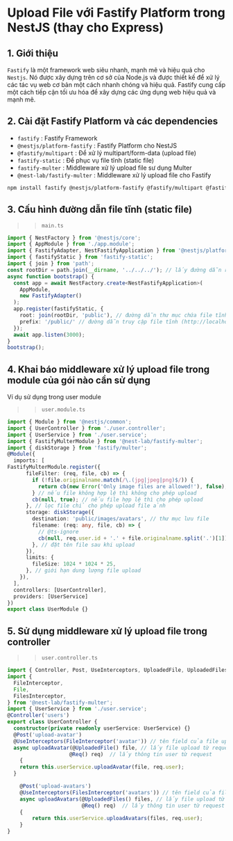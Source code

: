 # Upload File với Fastify Platform trong NestJS (thay cho Express)
## 1. Giới thiệu
`Fastify` là một framework web siêu nhanh, mạnh mẽ và hiệu quả cho `Nestjs`. Nó được xây dựng trên cơ sở của Node.js và được thiết kế để xử lý các tác vụ web cơ bản một cách nhanh chóng và hiệu quả. Fastify cung cấp một cách tiếp cận tối ưu hóa để xây dựng các ứng dụng web hiệu quả và mạnh mẽ.

## 2. Cài đặt Fastify Platform và các dependencies
- `fastify` : Fastify Framework
- `@nestjs/platform-fastify` : Fastify Platform cho NestJS
- `@fastify/multipart` : Để xử lý multipart/form-data (upload file)
- `fastify-static` : Để phục vụ file tĩnh (static file)
- `fastify-multer` : Middleware xử lý upload file sư dụng Multer
- `@nest-lab/fastify-multer` : Middleware xử lý upload file cho Fastify
```bash
npm install fastify @nestjs/platform-fastify @fastify/multipart @fastify-static fastify-multer @nest-lab/fastify-multer
```

## 3. Cấu hình đường dẫn file tĩnh (static file)
>> `main.ts`
```typescript
import { NestFactory } from '@nestjs/core';
import { AppModule } from './app.module';
import { FastifyAdapter, NestFastifyApplication } from '@nestjs/platform-fastify';
import { fastifyStatic } from 'fastify-static';
import { join } from 'path';
const rootDir = path.join(__dirname, '../../../'); // lấy đường dẫn root của project
async function bootstrap() {
  const app = await NestFactory.create<NestFastifyApplication>(
    AppModule,
    new FastifyAdapter()
  );
  app.register(fastifyStatic, {
    root: join(rootDir, 'public'), // đường dẫn thư mục chứa file tĩnh
    prefix: '/public/' // đường dẫn truy cập file tĩnh (http://localhost:3000/public/...)
  });
  await app.listen(3000);
}
bootstrap();
```

## 4. Khai báo middleware xử lý upload file trong module của gói nào cần sử dụng
Ví dụ sử dụng trong user module
>> `user.module.ts`
```typescript
import { Module } from '@nestjs/common';
import { UserController } from './user.controller';
import { UserService } from './user.service';
import { FastifyMulterModule } from '@nest-lab/fastify-multer';
import { diskStorage } from 'fastify/multer';
@Module({
  imports: [
FastifyMulterModule.register({
      fileFilter: (req, file, cb) => {
        if (!file.originalname.match(/\.(jpg|jpeg|png)$/)) {
          return cb(new Error('Only image files are allowed!'), false);
        } // nếu file không hợp lệ thì không cho phép upload
        cb(null, true); // nếu file hợp lệ thì cho phép upload
      }, // lọc file chỉ cho phép upload file ảnh
      storage: diskStorage({ 
        destination: 'public/images/avatars', // thư mục lưu file
        filename: (req: any, file, cb) => {
          // @ts-ignore
          cb(null, req.user.id + '.' + file.originalname.split('.')[1]);
        }, // đặt tên file sau khi upload
      }), 
      limits: {
        fileSize: 1024 * 1024 * 25,
      }, // giới hạn dung lượng file upload
    }),
  ],
  controllers: [UserController],
  providers: [UserService]
})
export class UserModule {}
```

## 5. Sử dụng middleware xử lý upload file trong controller
>> `user.controller.ts`
```typescript
import { Controller, Post, UseInterceptors, UploadedFile, UploadedFiles, UseGuards, Req } from '@nestjs/common';
import {
  FileInterceptor,
  File,
  FilesInterceptor,
} from '@nest-lab/fastify-multer';
import { UserService } from './user.service';
@Controller('users')
export class UserController {
  constructor(private readonly userService: UserService) {}
  @Post('upload-avatar')
  @UseInterceptors(FileInterceptor('avatar')) // tên field của file upload trong form-data (avatar)
  async uploadAvatar(@UploadedFile() file, // lấy file upload từ request
                    @Req() req)  // lấy thông tin user từ request
    {
    return this.userService.uploadAvatar(file, req.user);
  }

    @Post('upload-avatars')
    @UseInterceptors(FilesInterceptor('avatars')) // tên field của file upload trong form-data (avatars) (upload nhiều file)
    async uploadAvatars(@UploadedFiles() files, // lấy file upload từ request
                        @Req() req)  // lấy thông tin user từ request
    {
        return this.userService.uploadAvatars(files, req.user);
    }
}
```
